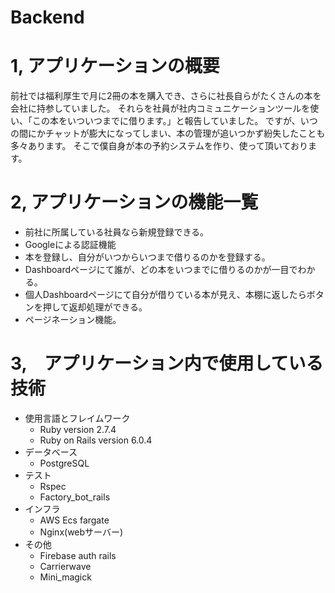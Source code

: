 # Backend
# 1,  アプリケーションの概要
前社では福利厚生で月に2冊の本を購入でき、さらに社長自らがたくさんの本を会社に持参していました。
それらを社員が社内コミュニケーションツールを使い、「この本をいついつまでに借ります。」と報告していました。
ですが、いつの間にかチャットが膨大になってしまい、本の管理が追いつかず紛失したことも多々あります。
そこで僕自身が本の予約システムを作り、使って頂いております。

# 2, アプリケーションの機能一覧
- 前社に所属している社員なら新規登録できる。
- Googleによる認証機能
- 本を登録し、自分がいつからいつまで借りるのかを登録する。
- Dashboardページにて誰が、どの本をいつまでに借りるのかが一目でわかる。
- 個人Dashboardページにて自分が借りている本が見え、本棚に返したらボタンを押して返却処理ができる。
- ページネーション機能。

# 3,　アプリケーション内で使用している技術
- 使用言語とフレイムワーク
  - Ruby version 2.7.4
  - Ruby on Rails version 6.0.4
- データベース
  - PostgreSQL
- テスト
  - Rspec
  - Factory_bot_rails
- インフラ
  - AWS Ecs fargate
  - Nginx(webサーバー)
- その他
  - Firebase auth rails
  - Carrierwave
  - Mini_magick
